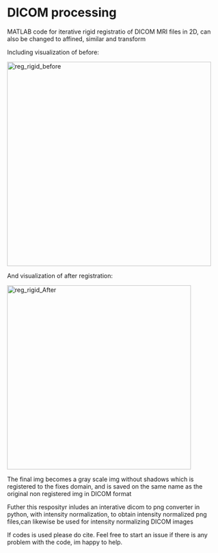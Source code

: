 # DICOM processing

MATLAB code for iterative rigid registratio of DICOM MRI files in 2D, can also be changed to affined, similar and transform

Including visualization of before:

<img width="477" alt="reg_rigid_before" src="https://user-images.githubusercontent.com/56411446/142409633-8d630924-2f2f-49c5-a85a-d6d5f4fc9229.png">

And visualization of after registration:

<img width="430" alt="reg_rigid_After" src="https://user-images.githubusercontent.com/56411446/142409736-decaa41e-7a76-4fe8-830b-1f829c091bec.png">

The final img becomes a gray scale img  without shadows which is registered to the fixes domain, and is saved on the same name as the original non registered img in DICOM format


Futher this resposityr inludes an interative dicom to png converter in python, with intensity normalization, to obtain intensity normalized png files,can likewise be used for intensity normalizing DICOM images

If codes is used please do cite. 
Feel free to start an issue if there is any problem with the code, im happy to help. 




